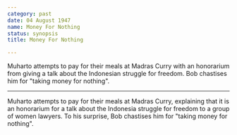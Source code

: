 ```yaml
---
category: past
date: 04 August 1947
name: Money For Nothing
status: synopsis
title: Money For Nothing

---
```

Muharto attempts to pay for their meals at Madras Curry with an honorarium from giving a talk about the Indonesian struggle for freedom. Bob chastises him for "taking money for nothing".

------

Muharto attempts to pay for their meals at
Madras Curry, explaining that it is an honorarium for a talk about the
Indonesia struggle for freedom to a group of women lawyers. To his
surprise, Bob chastises him for "taking money for nothing".
